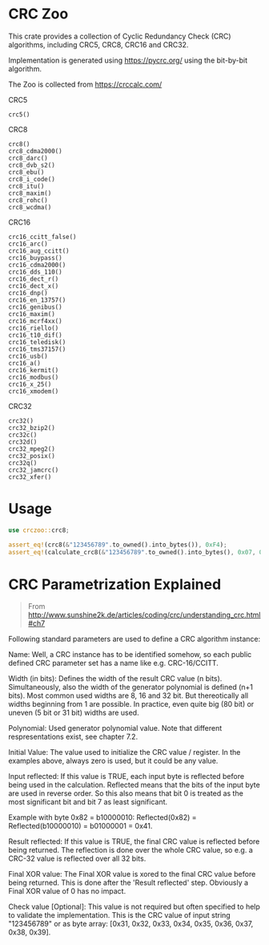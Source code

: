 # CRC Zoo

This crate provides a collection of Cyclic Redundancy Check (CRC) algorithms, including CRC5, CRC8, CRC16 and CRC32.

Implementation is generated using https://pycrc.org/ using the bit-by-bit algorithm.

The Zoo is collected from https://crccalc.com/

CRC5
```
crc5()
```

CRC8
```
crc8()
crc8_cdma2000()
crc8_darc()
crc8_dvb_s2()
crc8_ebu()
crc8_i_code()
crc8_itu()
crc8_maxim()
crc8_rohc()
crc8_wcdma()
```

CRC16
```
crc16_ccitt_false()
crc16_arc()
crc16_aug_ccitt()
crc16_buypass()
crc16_cdma2000()
crc16_dds_110()
crc16_dect_r()
crc16_dect_x()
crc16_dnp()
crc16_en_13757()
crc16_genibus()
crc16_maxim()
crc16_mcrf4xx()
crc16_riello()
crc16_t10_dif()
crc16_teledisk()
crc16_tms37157()
crc16_usb()
crc16_a()
crc16_kermit()
crc16_modbus()
crc16_x_25()
crc16_xmodem()
```

CRC32
```
crc32()
crc32_bzip2()
crc32c()
crc32d()
crc32_mpeg2()
crc32_posix()
crc32q()
crc32_jamcrc()
crc32_xfer()
```

# Usage

```rust
use crczoo::crc8;

assert_eq!(crc8(&"123456789".to_owned().into_bytes()), 0xF4);
assert_eq!(calculate_crc8(&"123456789".to_owned().into_bytes(), 0x07, 0x00, false, false, 0x00), 0xF4);
```

# CRC Parametrization Explained

> From http://www.sunshine2k.de/articles/coding/crc/understanding_crc.html#ch7

Following standard parameters are used to define a CRC algorithm instance:

Name: Well, a CRC instance has to be identified somehow, so each public defined CRC parameter set 
has a name like e.g. CRC-16/CCITT.

Width (in bits): Defines the width of the result CRC value (n bits). Simultaneously, also the 
width of the generator polynomial is defined (n+1 bits). Most common used widths are 8, 16 and 32 
bit. But thereotically all widths beginning from 1 are possible. In practice, even quite big (80 
bit) or uneven (5 bit or 31 bit) widths are used.

Polynomial: Used generator polynomial value. Note that different respresentations exist, see 
chapter 7.2.

Initial Value: The value used to initialize the CRC value / register. In the examples above, 
always zero is used, but it could be any value.

Input reflected: If this value is TRUE, each input byte is reflected before being used in the 
calculation. Reflected means that the bits of the input byte are used in reverse order. So this 
also means that bit 0 is treated as the most significant bit and bit 7 as least significant.

Example with byte 0x82 = b10000010: Reflected(0x82) = Reflected(b10000010) = b01000001 = 0x41.

Result reflected: If this value is TRUE, the final CRC value is reflected before being returned. 
The reflection is done over the whole CRC value, so e.g. a CRC-32 value is reflected over all 32 
bits.

Final XOR value: The Final XOR value is xored to the final CRC value before being returned. This 
is done after the 'Result reflected' step. Obviously a Final XOR value of 0 has no impact.

Check value [Optional]: This value is not required but often specified to help to validate the 
implementation. This is the CRC value of input string "123456789" or as byte array: 
[0x31, 0x32, 0x33, 0x34, 0x35, 0x36, 0x37, 0x38, 0x39].
